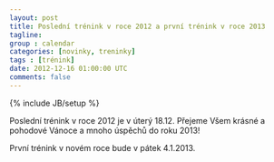 ```yaml
---
layout: post
title: Poslední trénink v roce 2012 a první trénink v roce 2013
tagline: 
group : calendar
categories: [novinky, treninky]
tags : [trénink]
date: 2012-12-16 01:00:00 UTC
comments: false
---
```

{% include JB/setup %}

Poslední trénink v roce 2012 je v úterý 18.12. Přejeme Všem krásné a pohodové Vánoce a mnoho úspěchů do roku 2013!

První trénink v novém roce bude v pátek 4.1.2013.